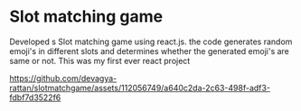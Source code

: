 # Slot matching game
Developed s Slot matching game using react.js. the code generates random emoji's in different slots and determines whether the generated emoji's are same or not.
This was my first ever react project



https://github.com/devagya-rattan/slotmatchgame/assets/112056749/a640c2da-2c63-498f-adf3-fdbf7d3522f6

